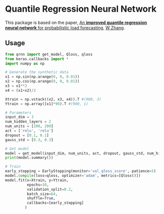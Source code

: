 # Quantile Regression Neural Network

This package is based on the paper, [An **improved quantile regression neural network** for probabilistic load forecasting](https://ieeexplore.ieee.org/abstract/document/8419220/), [W Zhang](https://scholar.google.com/citations?user=aanT6TIAAAAJ&hl=en&oi=sra).

## Usage

```python
from qrnn import get_model, Qloss, qloss
from keras.callbacks import *
import numpy as np

# Generate the synthetic data
x1 = np.sin(np.arange(0, 9, 0.01))
x2 = np.cos(np.arange(0, 9, 0.01))
x3 = x1**2
x4 = (x1+x2)/2

Xtrain = np.vstack((x2, x3, x4)).T #(900, 3)
Ytrain = np.array([x1]*99).T #(900, 1)

# Parameters
input_dim = 3
num_hidden_layers = 2
num_units = [200, 200]
act = ['relu', 'relu']
dropout = [0.1, 0.1]
gauss_std = [0.3, 0.3]

# Get model
model = get_model(input_dim, num_units, act, dropout, gauss_std, num_hidden_layers)
print(model.summary())

# Train
early_stopping = EarlyStopping(monitor='val_qloss_score', patience=5)
model.compile(loss=qloss, optimizer='adam', metrics=[Qloss()])
model.fit(x=Xtrain, y=Ytrain, 
          epochs=10, 
          validation_split=0.2, 
          batch_size=64, 
          shuffle=True, 
          callbacks=[early_stopping]
         )
```
